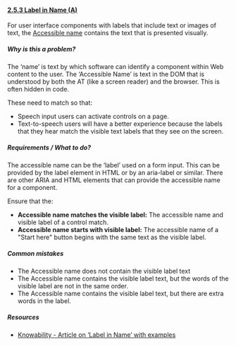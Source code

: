 #### [2.5.3 Label in Name (A)](https://www.w3.org/TR/WCAG21/#label-in-name)

For user interface components with labels that include text or images of text, the [Accessible name](https://www.w3.org/TR/WCAG21/#dfn-name) contains the text that is presented visually.

##### Why is this a problem?

The ‘name’ is text by which software can identify a component within Web content to the user. The ‘Accessible Name’ is text in the DOM that is understood by both the AT (like a screen reader) and the browser. This is often hidden in code.

These need to match so that:

* Speech input users can activate controls on a page.
* Text-to-speech users will have a better experience because the labels that they hear match the visible text labels that they see on the screen.

##### Requirements / What to do?

The accessible name can be the ‘label’ used on a form input. This can be provided by the label element in HTML or by an aria-label or similar. There are other ARIA and HTML elements that can provide the accessible name for a component.

Ensure that the:

* <strong>Accessible name matches the visible label:</strong> The accessible name and visible label of a control match.
* <strong>Accessible name starts with visible label:</strong> The accessible name of a "Start here" button begins with the same text as the visible label.

##### Common mistakes

* The Accessible name does not contain the visible label text 
* The Accessible name contains the visible label text, but the words of the visible label are not in the same order.
* The Accessible name contains the visible label text, but there are extra words in the label.

##### Resources

* [Knowability - Article on ‘Label in Name’ with examples](https://knowbility.org/blog/2018/WCAG21-253LabelInName/)

